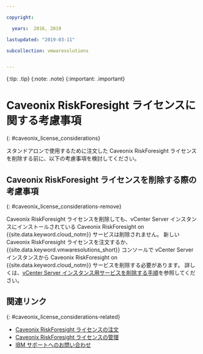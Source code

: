 ```yaml
---

copyright:

  years:  2016, 2019

lastupdated: "2019-03-11"

subcollection: vmwaresolutions


---
```


{:tip: .tip}
{:note: .note}
{:important: .important}

# Caveonix RiskForesight ライセンスに関する考慮事項
{: #caveonix_license_considerations}

スタンドアロンで使用するために注文した Caveonix RiskForesight ライセンスを削除する前に、以下の考慮事項を検討してください。

## Caveonix RiskForesight ライセンスを削除する際の考慮事項
{: #caveonix_license_considerations-remove}

Caveonix RiskForesight ライセンスを削除しても、vCenter Server インスタンスにインストールされている Caveonix RiskForesight on {{site.data.keyword.cloud_notm}} サービスは削除されません。 新しい Caveonix RiskForesight ライセンスを注文するか、{{site.data.keyword.vmwaresolutions_short}} コンソールで vCenter Server インスタンスから Caveonix RiskForesight on {{site.data.keyword.cloud_notm}} サービスを削除する必要があります。 詳しくは、[vCenter Server インスタンス用サービスを削除する手順](/docs/services/vmwaresolutions/vcenter?topic=vmware-solutions-vc_addingremovingservices-removing-procedure)を参照してください。

## 関連リンク
{: #caveonix_license_considerations-related}

* [Caveonix RiskForesight ライセンスの注文](/docs/services/vmwaresolutions/services?topic=vmware-solutions-caveonix_license_ordering)
* [Caveonix RiskForesight ライセンスの管理](/docs/services/vmwaresolutions/services?topic=vmware-solutions-caveonix_license_managing)
* [IBM サポートへのお問い合わせ](/docs/services/vmwaresolutions/vmonic?topic=vmware-solutions-trbl_support)
